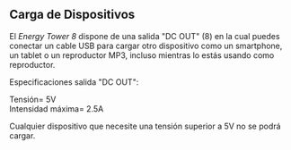 ## Carga de Dispositivos

El *Energy Tower 8* dispone de una salida "DC OUT" (8) en la cual puedes conectar un cable USB para cargar otro dispositivo como un smartphone, un tablet o un reproductor MP3, incluso mientras lo estás usando como reproductor.

Especificaciones salida "DC OUT": <br>

Tensión= 5V <br>
Intensidad máxima= 2.5A

Cualquier dispositivo que necesite una tensión superior a 5V no se podrá cargar.
